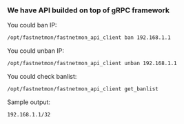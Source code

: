 ### We have API builded on top of gRPC framework

You could ban IP:
```bash
/opt/fastnetmon/fastnetmon_api_client ban 192.168.1.1
```

You could unban IP:
```bash
/opt/fastnetmon/fastnetmon_api_client unban 192.168.1.1
```

You could check banlist:
```bash
/opt/fastnetmon/fastnetmon_api_client get_banlist
```

Sample output:
```bash
192.168.1.1/32
```

